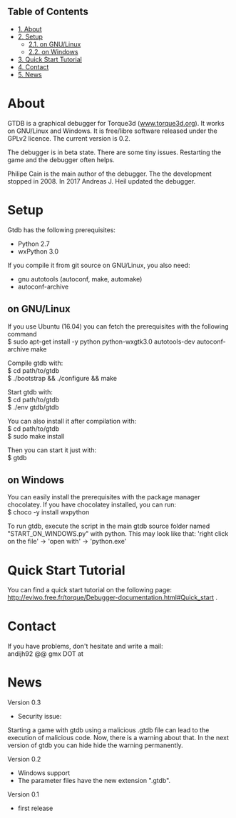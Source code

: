 <div id="table-of-contents">
<h2>Table of Contents</h2>
<div id="text-table-of-contents">
<ul>
<li><a href="#org042d079">1. About</a></li>
<li><a href="#org596611f">2. Setup</a>
<ul>
<li><a href="#org07e232e">2.1. on GNU/Linux</a></li>
<li><a href="#orgae5857f">2.2. on Windows</a></li>
</ul>
</li>
<li><a href="#orgabe48f1">3. Quick Start Tutorial</a></li>
<li><a href="#org9d70fda">4. Contact</a></li>
<li><a href="#org67927bd">5. News</a></li>
</ul>
</div>
</div>


<a id="org042d079"></a>

# About

GTDB is a graphical debugger for Torque3d (www.torque3d.org). It works on
GNU/Linux and Windows. It is free/libre software released under the GPLv2
licence. The current version is 0.2.

The debugger is in beta state. There are some tiny issues. Restarting the game
and the debugger often helps.

Philipe Cain is the main author of the debugger. The the development stopped
in 2008. In 2017 Andreas J. Heil updated the debugger.


<a id="org596611f"></a>

# Setup

Gtdb has the following prerequisites:  

-   Python 2.7
-   wxPython 3.0

If you compile it from git source on GNU/Linux, you also need:

-   gnu autotools (autoconf, make, automake)
-   autoconf-archive


<a id="org07e232e"></a>

## on GNU/Linux

If you use Ubuntu (16.04) you can fetch the prerequisites with the following
command   
$ sudo apt-get install -y python python-wxgtk3.0 autotools-dev autoconf-archive
make

Compile gtdb with:  
$ cd path/to/gtdb  
$ ./bootstrap && ./configure && make

Start gtdb with:  
$ cd path/to/gtdb  
$ ./env gtdb/gtdb

You can also install it after compilation with:  
$ cd path/to/gtdb  
$ sudo make install

Then you can start it just with:   
$ gtdb


<a id="orgae5857f"></a>

## on Windows

You can easily install the prerequisites with the package manager chocolatey. If
you have chocolatey installed, you can run:   
$ choco -y install wxpython

To run gtdb, execute the script in the main gtdb source folder named
"START\_ON\_WINDOWS.py" with python. This may look like that: 'right click on the
file' -> 'open with' -> 'python.exe'


<a id="orgabe48f1"></a>

# Quick Start Tutorial

You can find a quick start tutorial on the following page: 
<http://eviwo.free.fr/torque/Debugger-documentation.html#Quick_start> .


<a id="org9d70fda"></a>

# Contact

If you have problems, don't hesitate and write a mail:   
andijh92 @@ gmx DOT at


<a id="org67927bd"></a>

# News

Version 0.3

-   Security issue:

Starting a game with gtdb using a malicious .gtdb file can lead to the execution
of malicious code. Now, there is a warning about that. In the next version of
gtdb you can hide hide the warning permanently.

Version 0.2

-   Windows support
-   The parameter files have the new extension ".gtdb".

Version 0.1

-   first release

